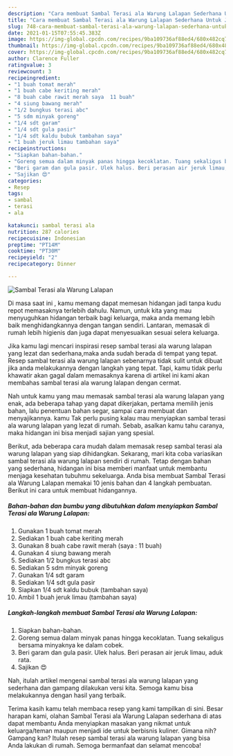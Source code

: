 ```yaml
---
description: "Cara membuat Sambal Terasi ala Warung Lalapan Sederhana Untuk Jualan"
title: "Cara membuat Sambal Terasi ala Warung Lalapan Sederhana Untuk Jualan"
slug: 748-cara-membuat-sambal-terasi-ala-warung-lalapan-sederhana-untuk-jualan
date: 2021-01-15T07:55:45.383Z
image: https://img-global.cpcdn.com/recipes/9ba109736af88ed4/680x482cq70/sambal-terasi-ala-warung-lalapan-foto-resep-utama.jpg
thumbnail: https://img-global.cpcdn.com/recipes/9ba109736af88ed4/680x482cq70/sambal-terasi-ala-warung-lalapan-foto-resep-utama.jpg
cover: https://img-global.cpcdn.com/recipes/9ba109736af88ed4/680x482cq70/sambal-terasi-ala-warung-lalapan-foto-resep-utama.jpg
author: Clarence Fuller
ratingvalue: 3
reviewcount: 3
recipeingredient:
- "1 buah tomat merah"
- "1 buah cabe keriting merah"
- "8 buah cabe rawit merah saya  11 buah"
- "4 siung bawang merah"
- "1/2 bungkus terasi abc"
- "5 sdm minyak goreng"
- "1/4 sdt garam"
- "1/4 sdt gula pasir"
- "1/4 sdt kaldu bubuk tambahan saya"
- "1 buah jeruk limau tambahan saya"
recipeinstructions:
- "Siapkan bahan-bahan."
- "Goreng semua dalam minyak panas hingga kecoklatan. Tuang sekaligus bersama minyaknya ke dalam cobek."
- "Beri garam dan gula pasir. Ulek halus. Beri perasan air jeruk limau, aduk rata."
- "Sajikan 😍"
categories:
- Resep
tags:
- sambal
- terasi
- ala

katakunci: sambal terasi ala 
nutrition: 287 calories
recipecuisine: Indonesian
preptime: "PT14M"
cooktime: "PT30M"
recipeyield: "2"
recipecategory: Dinner

---
```



![Sambal Terasi ala Warung Lalapan](https://img-global.cpcdn.com/recipes/9ba109736af88ed4/680x482cq70/sambal-terasi-ala-warung-lalapan-foto-resep-utama.jpg)

Di masa  saat ini , kamu memang dapat memesan hidangan jadi tanpa kudu repot memasaknya terlebih dahulu. Namun, untuk kita yang mau menyuguhkan hidangan terbaik bagi keluarga, maka anda memang lebih baik menghidangkannya dengan tangan sendiri. Lantaran, memasak di rumah lebih higienis dan juga dapat menyesuaikan sesuai selera keluarga.

Jika kamu lagi mencari inspirasi resep sambal terasi ala warung lalapan yang lezat dan sederhana,maka anda sudah berada di tempat yang tepat. Resep sambal terasi ala warung lalapan  sebenarnya tidak sulit untuk dibuat jika anda melakukannya dengan langkah yang tepat. Tapi, kamu tidak perlu khawatir akan gagal dalam memasaknya 
karena di artikel ini kami akan membahas sambal terasi ala warung lalapan dengan cermat.  



Nah untuk kamu yang mau memasak sambal terasi ala warung lalapan yang enak, ada beberapa tahap yang dapat dikerjakan, pertama memilih jenis bahan, lalu penentuan bahan segar, sampai cara membuat dan menyajikannya. kamu Tak perlu pusing kalau mau menyiapkan sambal terasi ala warung lalapan yang lezat di rumah. Sebab, asalkan kamu  tahu caranya, maka hidangan ini bisa menjadi sajian yang spesial.

Berikut, ada beberapa cara mudah dalam memasak resep sambal terasi ala warung lalapan yang siap dihidangkan. Sekarang, mari kita coba variasikan sambal terasi ala warung lalapan sendiri di rumah. Tetap dengan bahan yang sederhana, hidangan ini bisa memberi manfaat untuk membantu menjaga kesehatan tubuhmu sekeluarga. Anda bisa membuat Sambal Terasi ala Warung Lalapan memakai 10 jenis bahan dan 4 langkah pembuatan. Berikut ini cara untuk membuat hidangannya.

<!--inarticleads1-->

##### Bahan-bahan dan bumbu yang dibutuhkan dalam menyiapkan Sambal Terasi ala Warung Lalapan:

1. Gunakan 1 buah tomat merah
1. Sediakan 1 buah cabe keriting merah
1. Gunakan 8 buah cabe rawit merah (saya : 11 buah)
1. Gunakan 4 siung bawang merah
1. Sediakan 1/2 bungkus terasi abc
1. Sediakan 5 sdm minyak goreng
1. Gunakan 1/4 sdt garam
1. Sediakan 1/4 sdt gula pasir
1. Siapkan 1/4 sdt kaldu bubuk (tambahan saya)
1. Ambil 1 buah jeruk limau (tambahan saya)




<!--inarticleads2-->

##### Langkah-langkah membuat Sambal Terasi ala Warung Lalapan:

1. Siapkan bahan-bahan.
1. Goreng semua dalam minyak panas hingga kecoklatan. Tuang sekaligus bersama minyaknya ke dalam cobek.
1. Beri garam dan gula pasir. Ulek halus. Beri perasan air jeruk limau, aduk rata.
1. Sajikan 😍




Nah, itulah artikel mengenai  sambal terasi ala warung lalapan  yang sederhana dan gampang dilakukan versi kita. Semoga kamu bisa melakukannya dengan hasil yang terbaik. 

Terima kasih kamu telah membaca resep yang kami tampilkan di sini. Besar harapan kami, olahan  Sambal Terasi ala Warung Lalapan sederhana di atas dapat membantu Anda menyiapkan masakan yang nikmat untuk keluarga/teman maupun menjadi ide untuk berbisnis kuliner. Gimana nih? Gampang kan? Itulah resep sambal terasi ala warung lalapan yang bisa Anda lakukan di rumah. Semoga bermanfaat dan selamat mencoba!

